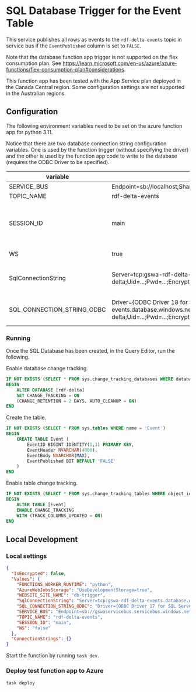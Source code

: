 # SQL Database Trigger for the Event Table

This service publishes all rows as events to the `rdf-delta-events` topic in service bus if the `EventPublished` column is set to `FALSE`.

Note that the database function app trigger is not supported on the flex consumption plan. See https://learn.microsoft.com/en-us/azure/azure-functions/flex-consumption-plan#considerations.

This function app has been tested with the App Service plan deployed in the Canada Central region. Some configuration settings are not supported in the Australian regions.

## Configuration

The following environment variables need to be set on the azure function app for python 3.11.

Notice that there are two database connection string configuration variables. One is used by the function trigger (without specifying the driver) and the other is used by the function app code to write to the database (requires the ODBC Driver to be specified).

| variable                   | example value                                                                                                                                                                                     | description                                                                                                                   |
| -------------------------- | ------------------------------------------------------------------------------------------------------------------------------------------------------------------------------------------------- | ----------------------------------------------------------------------------------------------------------------------------- |
| SERVICE_BUS                | Endpoint=sb://localhost;SharedAccessKeyName=RootManageSharedAccessKey;SharedAccessKey=SAS_KEY_VALUE;                                                                                              | service bus connection string                                                                                                 |
| TOPIC_NAME                 | rdf-delta-events                                                                                                                                                                                  | name of service bus topic                                                                                                     |
| SESSION_ID                 | main                                                                                                                                                                                              | service bus session identifier. needs to be the same value as set <br> in the `SHUI_SERVICE_BUS__SESSION_ID` variable in #137 |
| WS                         | true                                                                                                                                                                                              | whether to use amqp over websockets                                                                                           |
| SqlConnectionString        | Server=tcp:gswa-rdf-delta-events.database.windows.net,1433;Database=rdf-delta;Uid=...;Pwd=...;Encrypt=yes;TrustServerCertificate=no;Connection Timeout=30;TrustServerCertificate=True;            | connection string for the database used by the function trigger. This must not contain the driver name.                       |
| SQL_CONNECTION_STRING_ODBC | Driver={ODBC Driver 18 for SQL Server};Server=tcp:gswa-rdf-delta-events.database.windows.net,1433;Database=rdf-delta;Uid=...;Pwd=...;Encrypt=yes;TrustServerCertificate=no;Connection Timeout=30; | connection string for the database - requires the ODBC Driver to be 17 for python 3.10 and 18 for python 3.11                 |

### Running

Once the SQL Database has been created, in the Query Editor, run the following.

Enable database change tracking.

```sql
IF NOT EXISTS (SELECT * FROM sys.change_tracking_databases WHERE database_id = DB_ID('rdf-delta'))
BEGIN
    ALTER DATABASE [rdf-delta]
    SET CHANGE_TRACKING = ON
    (CHANGE_RETENTION = 2 DAYS, AUTO_CLEANUP = ON)
END
```

Create the table.

```sql
IF NOT EXISTS (SELECT * FROM sys.tables WHERE name = 'Event')
BEGIN
    CREATE TABLE Event (
        EventID BIGINT IDENTITY(1,1) PRIMARY KEY,
        EventHeader NVARCHAR(4000),
        EventBody NVARCHAR(MAX),
        EventPublished BIT DEFAULT 'FALSE'
    )
END
```

Enable table change tracking.

```sql
IF NOT EXISTS (SELECT * FROM sys.change_tracking_tables WHERE object_id = OBJECT_ID('Event'))
BEGIN
    ALTER TABLE [Event]
    ENABLE CHANGE_TRACKING
    WITH (TRACK_COLUMNS_UPDATED = ON)
END
```

## Local Development

### Local settings

```json
{
  "IsEncrypted": false,
  "Values": {
    "FUNCTIONS_WORKER_RUNTIME": "python",
    "AzureWebJobsStorage": "UseDevelopmentStorage=true",
    "WEBSITE_SITE_NAME": "db-trigger",
    "SqlConnectionString": "Server=tcp:gswa-rdf-delta-events.database.windows.net,1433;Database=rdf-delta;Uid=...;Pwd=...;Encrypt=yes;TrustServerCertificate=no;Connection Timeout=30;",
    "SQL_CONNECTION_STRING_ODBC": "Driver={ODBC Driver 17 for SQL Server};Server=tcp:gswa-rdf-delta-events.database.windows.net,1433;Database=rdf-delta;Uid=...;Pwd=...;Encrypt=yes;TrustServerCertificate=no;Connection Timeout=30;",
    "SERVICE_BUS": "Endpoint=sb://gswaservicebus.servicebus.windows.net/;SharedAccessKeyName=...;SharedAccessKey=...",
    "TOPIC_NAME": "rdf-delta-events",
    "SESSION_ID": "main",
    "WS": "false"
  },
  "ConnectionStrings": {}
}
```

Start the function by running `task dev`.

### Deploy test function app to Azure

```bash
task deploy
```
